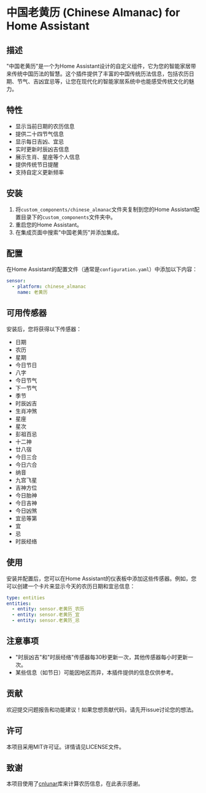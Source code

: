 # 中国老黄历 (Chinese Almanac) for Home Assistant

## 描述

"中国老黄历"是一个为Home Assistant设计的自定义组件，它为您的智能家居带来传统中国历法的智慧。这个插件提供了丰富的中国传统历法信息，包括农历日期、节气、吉凶宜忌等，让您在现代化的智能家居系统中也能感受传统文化的魅力。

## 特性

- 显示当前日期的农历信息
- 提供二十四节气信息
- 显示每日吉凶、宜忌
- 实时更新时辰凶吉信息
- 展示生肖、星座等个人信息
- 提供传统节日提醒
- 支持自定义更新频率

## 安装

1. 将`custom_components/chinese_almanac`文件夹复制到您的Home Assistant配置目录下的`custom_components`文件夹中。
2. 重启您的Home Assistant。
3. 在集成页面中搜索"中国老黄历"并添加集成。

## 配置

在Home Assistant的配置文件（通常是`configuration.yaml`）中添加以下内容：

```yaml
sensor:
  - platform: chinese_almanac
    name: 老黄历
```

## 可用传感器

安装后，您将获得以下传感器：

- 日期
- 农历
- 星期
- 今日节日
- 八字
- 今日节气
- 下一节气
- 季节
- 时辰凶吉
- 生肖冲煞
- 星座
- 星次
- 彭祖百忌
- 十二神
- 廿八宿
- 今日三合
- 今日六合
- 纳音
- 九宫飞星
- 吉神方位
- 今日胎神
- 今日吉神
- 今日凶煞
- 宜忌等第
- 宜
- 忌
- 时辰经络

## 使用

安装并配置后，您可以在Home Assistant的仪表板中添加这些传感器。例如，您可以创建一个卡片来显示今天的农历日期和宜忌信息：

```yaml
type: entities
entities:
  - entity: sensor.老黄历_农历
  - entity: sensor.老黄历_宜
  - entity: sensor.老黄历_忌
```

## 注意事项

- "时辰凶吉"和"时辰经络"传感器每30秒更新一次，其他传感器每小时更新一次。
- 某些信息（如节日）可能因地区而异，本插件提供的信息仅供参考。

## 贡献

欢迎提交问题报告和功能建议！如果您想贡献代码，请先开issue讨论您的想法。

## 许可

本项目采用MIT许可证。详情请见LICENSE文件。

## 致谢

本项目使用了[cnlunar](https://github.com/6tail/lunar-python)库来计算农历信息，在此表示感谢。
